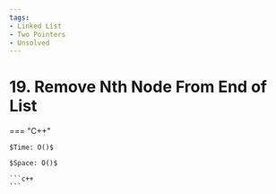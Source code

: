 ```yaml
---
tags:
- Linked List
- Two Pointers
- Unsolved
---
```



# 19. Remove Nth Node From End of List

=== "C++"

    $Time: O()$

    $Space: O()$

    ```c++
    ```